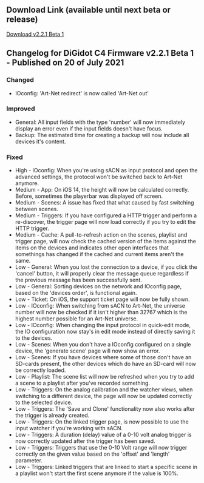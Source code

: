 ## Download Link (available until next beta or release) ##
[Download v2.2.1 Beta 1](http://update.digidot.eu/v2019_1/c4/firmware/v2_0/beta_files/C-4_2021-07-20_1450.c4u)

## Changelog for DiGidot C4 Firmware v2.2.1 Beta 1 - Published on 20 of July 2021 ##

### Changed ###
* IOconfig: 'Art-Net redirect' is now called 'Art-Net out'

### Improved ###
* General: All input fields with the type 'number' will now immediately display an error even if the input fields doesn't have focus. 
* Backup: The estimated time for creating a backup will now include all devices it's content.

### Fixed ###
* High - IOconfig: When you're using sACN as input protocol and open the advanced settings, the protocol won't be switched back to Art-Net anymore.
* Medium - App: On iOS 14, the height will now be calculated correctly. Before, sometimes the playerbar was displayed off screen.
* Medium - Scenes: A issue has fixed that what caused by fast switching between scenes.
* Medium - Triggers: If you have configured a HTTP trigger and perform a re-discover, the trigger page will now load correctly if you try to edit the HTTP trigger.
* Medium - Cache: A pull-to-refresh action on the scenes, playlist and trigger page, will now check the cached version of the items against the items on the devices and indicates other open interfaces that somethings has changed if the cached and current items aren't the same.
* Low - General: When you lost the connection to a device, if you click the 'cancel' button, it will properly clear the message queue regardless if the previous message has been successfully sent.
* Low - General: Sorting devices on the network and IOconfig page, based on the 'devices order', is functional again.
* Low - Ticket: On iOS, the support ticket page will now be fully shown.
* Low - IOconfig: When switching from sACN to Art-Net, the universe number will now be checked if it isn't higher than 32767 which is the highest number possible for an Art-Net universe.
* Low - IOconfig: When changing the input protocol in quick-edit mode, the IO configuration now stay's in edit mode instead of directly saving it to the devices.
* Low - Scenes: When you don't have a IOconfig configured on a single device, the 'generate scene' page will now show an error.
* Low - Scenes: If you have devices where some of those don't have an SD-cards present, the other devices which do have an SD-card will now be correctly loaded.
* Low - Playlist: The scene list will now be refreshed when you try to add a scene to a playlist after you've recorded something.
* Low - Triggers: On the analog calibration and the watcher views, when switching to a different device, the page will now be updated correctly to the selected device.
* Low - Triggers: The 'Save and Clone' functionality now also works after the trigger is already created.
* Low - Triggers: On the linked trigger page, is now possible to use the input watcher if you're working with sACN.
* Low - Triggers: A duration (delay) value of a 0-10 volt analog trigger is now correctly updated after the trigger has been saved.
* Low - Triggers: Triggers that use the 0-10 Volt range will now trigger correctly on the given value based on the 'offset' and 'length' parameter.
* Low - Triggers: Linked triggers that are linked to start a specific scene in a playlist won't start the first scene anymore if the value is 100%.
